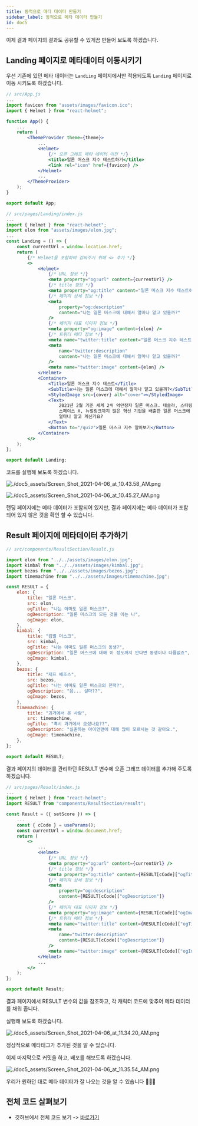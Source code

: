 ```yaml
---
title: 동적으로 메타 데이터 만들기
sidebar_label: 동적으로 메타 데이터 만들기
id: doc5
---
```


이제 결과 페이지의 결과도 공유할 수 있게끔 만들어 보도록 하겠습니다.

## Landing 페이지로 메타데이터 이동시키기

우선 기존에 있던 메타 데이터는 `Landiing` 페이지에서만 적용되도록 `Landing` 페이지로 이동 시키도록 하겠습니다.

```jsx
// src/App.js
...
import favicon from "assets/images/favicon.ico";
import { Helmet } from "react-helmet";

function App() {
	...
	return (
		<ThemeProvider theme={theme}>
			...
			<Helmet>
				{/* 오픈 그래프 메타 데이터 이전 */}
				<title>일론 머스크 지수 테스트하기</title>
				<link rel="icon" href={favicon} />
			</Helmet>
			...
		</ThemeProvider>
	);
}

export default App;
```

```jsx
// src/pages/Landing/index.js
...
import { Helmet } from "react-helmet";
import elon from "assets/images/elon.jpg";
...
const Landing = () => {
	const currentUrl = window.location.href;
	return (
		{/* Helmet을 포함하여 감싸주기 위해 <> 추가 */}
		<>
			<Helmet>
				{/* URL 정보 */}
				<meta property="og:url" content={currentUrl} />
				{/* title 정보 */}
				<meta property="og:title" content="일론 머스크 지수 테스트하기" />
				{/* 페이지 상세 정보 */}
				<meta
					property="og:description"
					content="나는 일론 머스크에 대해서 얼마나 알고 있을까?"
				/>
				{/* 페이지 대표 이미지 정보 */}
				<meta property="og:image" content={elon} />
				{/* 트위터 메타 정보 */}
				<meta name="twitter:title" content="일론 머스크 지수 테스트하기" />
				<meta
					name="twitter:description"
					content="나는 일론 머스크에 대해서 얼마나 알고 있을까?"
				/>
				<meta name="twitter:image" content={elon} />
			</Helmet>
			<Container>
				<Title>일론 머스크 지수 테스트</Title>
				<SubTitle>나는 일론 머스크에 대해서 얼마나 알고 있을까?</SubTitle>
				<StyledImage src={cover} alt="cover"></StyledImage>
				<Text>
					2021년 2월 기준 세계 2위 억만장자 일론 머스크. 테슬라, 스타링크,
					스페이스 X, 뉴럴링크까지 많은 혁신 기업을 배출한 일론 머스크에 대해서
					얼마나 알고 계신가요?
				</Text>
				<Button to="/quiz">일론 머스크 지수 알아보기</Button>
			</Container>
		</>
	);
};

export default Landing;
```

코드를 실행해 보도록 하겠습니다.

![./doc5_assets/Screen_Shot_2021-04-06_at_10.43.58_AM.png](./doc5_assets/Screen_Shot_2021-04-06_at_10.43.58_AM.png)

![./doc5_assets/Screen_Shot_2021-04-06_at_10.45.27_AM.png](./doc5_assets/Screen_Shot_2021-04-06_at_10.45.27_AM.png)

랜딩 페이지에는 메타 데이터가 포함되어 있지만, 결과 페이지에는 메타 데이터가 포함되어 있지 않은 것을 확인 할 수 있습니다.

## Result 페이지에 메타데이터 추가하기

```jsx
// src/components/ResultSection/Result.js

import elon from "../../assets/images/elon.jpg";
import kimbal from "../../assets/images/kimbal.jpg";
import bezos from "../../assets/images/bezos.jpg";
import timemachine from "../../assets/images/timemachine.jpg";

const RESULT = {
	elon: {
		title: "일론 머스크",
		src: elon,
		ogTitle: "나는 아마도 일론 머스크?",
		ogDescription: "일론 머스크의 모든 것을 아는 나",
		ogImage: elon,
	},
	kimbal: {
		title: "킴벌 머스크",
		src: kimbal,
		ogTitle: "나는 아마도 일론 머스크의 동생?",
		ogDescription: "일론 머스크에 대해 이 정도까지 안다면 동생이나 다름없죠",
		ogImage: kimbal,
	},
	bezos: {
		title: "제프 베조스",
		src: bezos,
		ogTitle: "나는 아마도 일론 머스크의 천적?",
		ogDescription: "음... 설마??",
		ogImage: bezos,
	},
	timemachine: {
		title: "과거에서 온 사람",
		src: timemachine,
		ogTitle: "혹시 과거에서 오셨나요??",
		ogDescription: "실존하는 아이언맨에 대해 많이 모르시는 것 같아요.",
		ogImage: timemachine,
	},
};

export default RESULT;
```

결과 페이지의 데이터를 관리하던 RESULT 변수에 오픈 그래프 데이터를 추가해 주도록 하겠습니다.

```jsx
// src/pages/Result/index.js
...
import { Helmet } from "react-helmet";
import RESULT from "components/ResultSection/result";

const Result = ({ setScore }) => {
	...
	const { cCode } = useParams();
	const currentUrl = window.document.href;
	return (
		<>
			...
			<Helmet>
				{/* URL 정보 */}
				<meta property="og:url" content={currentUrl} />
				{/* title 정보 */}
				<meta property="og:title" content={RESULT[cCode]["ogTitle"]} />
				{/* 페이지 상세 정보 */}
				<meta
					property="og:description"
					content={RESULT[cCode]["ogDescription"]}
				/>
				{/* 페이지 대표 이미지 정보 */}
				<meta property="og:image" content={RESULT[cCode]["ogImage"]} />
				{/* 트위터 메타 정보 */}
				<meta name="twitter:title" content={RESULT[cCode]["ogTitle"]} />
				<meta
					name="twitter:description"
					content={RESULT[cCode]["ogDescription"]}
				/>
				<meta name="twitter:image" content={RESULT[cCode]["ogImage"]} />
			</Helmet>
			...
		</>
	);
};

export default Result;
```

결과 페이지에서 RESULT 변수의 값을 참조하고, 각 캐릭터 코드에 맞추어 메타 데이터를 채워 줍니다.

실행해 보도록 하겠습니다.

![./doc5_assets/Screen_Shot_2021-04-06_at_11.34.20_AM.png](./doc5_assets/Screen_Shot_2021-04-06_at_11.34.20_AM.png)

정상적으로 메타태그가 추가된 것을 알 수 있습니다.

이제 마지막으로 커밋을 하고, 배포를 해보도록 하겠습니다.

![./doc5_assets/Screen_Shot_2021-04-06_at_11.35.54_AM.png](./doc5_assets/Screen_Shot_2021-04-06_at_11.35.54_AM.png)

우리가 원하던 대로 메타 데이터가 잘 나오는 것을 알 수 있습니다 👏👏👏

## 전체 코드 살펴보기

- 깃허브에서 전체 코드 보기 -> [바로가기](https://github.com/CodePotStudio/starter-quiz-app/tree/week07-04)
